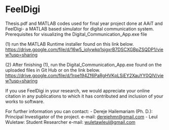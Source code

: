 # FeelDigi
Thesis.pdf and MATLAB codes used for final year project done at AAiT and FeelDigi- a MATLAB based simulator for digital communication system.
Prerequisites for visualizing the Digital_Communication_App.exe file

  (1) run the MATLAB Runtime installer found on this link below.
      https://drive.google.com/file/d/16w5_ioIywkp1sjgxrB7DSCXGBpZSQDP1/view?usp=sharing

  (2) After finishing (1), run the Digital_Communication_App.exe found on the uploaded files in Git Hub or on the link below.
      https://drive.google.com/file/d/1rpe194Zf6PaRgHVKpLSiEY2XauYY0QlV/view?usp=sharing

If you use FeelDigi in your research, we would appreciate your online citation in any publications to which it has contributed and inclusion of your works to software.

For further information you can contact:
                - Dereje Hailemariam (Ph. D.): Principal Investigator of the project. e-mail: derejehmr@gmail.com
                - Leul Wuletaw: Student Researcher e-mail: wuletawleul@gmail.com
